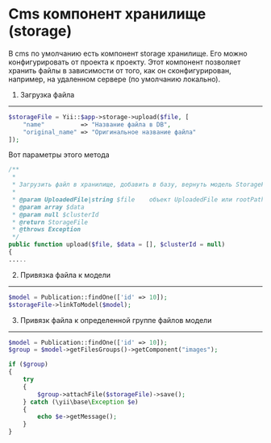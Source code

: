 Cms компонент хранилище (storage)
=====================

В cms по умолчанию есть компонент storage хранилище. Его можно конфигурировать от проекта к проекту. 
Этот компонент позволяет хранить файлы в зависимости от того, как он сконфигурирован, например, на удаленном сервере (по умолчанию локально).

1) Загрузка файла
-------

```php
$storageFile = Yii::$app->storage->upload($file, [
    "name"          => "Название файла в DB",
    "original_name" => "Оригинальное название файла"
]);
```

Вот параметры этого метода

```php
/**
 *
 * Загрузить файл в хранилище, добавить в базу, вернуть модель StorageFile
 *
 * @param UploadedFile|string $file    объект UploadedFile или rootPath до файла локально
 * @param array $data
 * @param null $clusterId
 * @return StorageFile
 * @throws Exception
 */
public function upload($file, $data = [], $clusterId = null)
{
.....
```

2) Привязка файла к модели
--------
```php
$model = Publication::findOne(['id' => 10]);
$storageFile->linkToModel($model);
```

3) Привязк файла к определенной группе файлов модели
--------------

```php
$model = Publication::findOne(['id' => 10]);
$group = $model->getFilesGroups()->getComponent("images");

if ($group)
{
    try
    {
        $group->attachFile($storageFile)->save();
    } catch (\yii\base\Exception $e)
    {
        echo $e->getMessage();
    }
}

```
